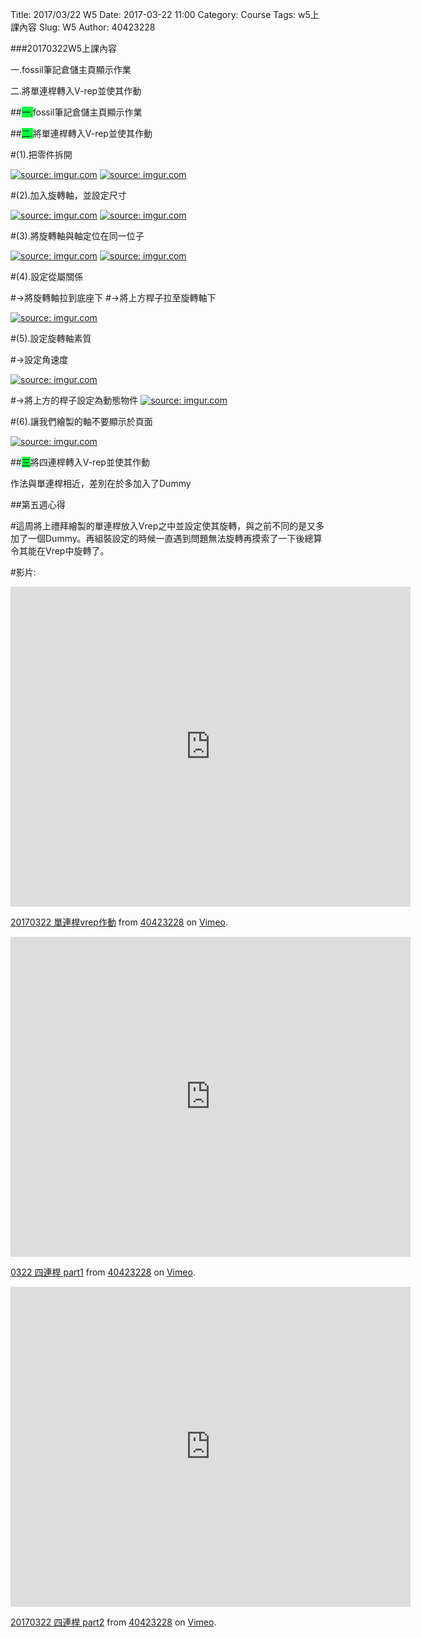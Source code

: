 Title: 2017/03/22 W5
Date: 2017-03-22 11:00
Category: Course
Tags: w5上課內容
Slug: W5
Author: 40423228

###20170322W5上課內容

一.fossil筆記倉儲主頁顯示作業

二.將單連桿轉入V-rep並使其作動

<!-- PELICAN_END_SUMMARY -->

##<span style="background-color: #00ff37">一.</span>fossil筆記倉儲主頁顯示作業

##<span style="background-color: #00ff37">二.</span>將單連桿轉入V-rep並使其作動

#(1).把零件拆開

<a href="http://imgur.com/u4sNhl8"><img src="http://i.imgur.com/u4sNhl8.png" title="source: imgur.com" /></a>
<a href="http://imgur.com/jl1MgJj"><img src="http://i.imgur.com/jl1MgJj.png" title="source: imgur.com" /></a>

#(2).加入旋轉軸，並設定尺寸

<a href="http://imgur.com/QMCT5ZV"><img src="http://i.imgur.com/QMCT5ZV.png" title="source: imgur.com" /></a>
<a href="http://imgur.com/M8gawzF"><img src="http://i.imgur.com/M8gawzF.png" title="source: imgur.com" /></a>

#(3).將旋轉軸與軸定位在同一位子

<a href="http://imgur.com/mucZw12"><img src="http://i.imgur.com/mucZw12.png" title="source: imgur.com" /></a>
<a href="http://imgur.com/buNXe5P"><img src="http://i.imgur.com/buNXe5P.png" title="source: imgur.com" /></a>

#(4).設定從屬關係

#→將旋轉軸拉到底座下
#→將上方桿子拉至旋轉軸下

<a href="http://imgur.com/buNXe5P"><img src="http://i.imgur.com/buNXe5P.png" title="source: imgur.com" /></a>

#(5).設定旋轉軸素質

#→設定角速度

<a href="http://imgur.com/Cz23NHE"><img src="http://i.imgur.com/Cz23NHE.png" title="source: imgur.com" /></a>

#→將上方的桿子設定為動態物件
<a href="http://imgur.com/yAxDWyj"><img src="http://i.imgur.com/yAxDWyj.png" title="source: imgur.com" /></a>

#(6).讓我們繪製的軸不要顯示於頁面

<a href="http://imgur.com/isFLPna"><img src="http://i.imgur.com/isFLPna.png" title="source: imgur.com" /></a>

##<span style="background-color: #00ff37">三</span>將四連桿轉入V-rep並使其作動

作法與單連桿相近，差別在於多加入了Dummy

##第五週心得

#這周將上禮拜繪製的單連桿放入Vrep之中並設定使其旋轉，與之前不同的是又多加了一個Dummy。再組裝設定的時候一直遇到問題無法旋轉再摸索了一下後總算令其能在Vrep中旋轉了。

#影片:

<iframe src="https://player.vimeo.com/video/212847283" width="640" height="512" frameborder="0" webkitallowfullscreen mozallowfullscreen allowfullscreen></iframe>
<p><a href="https://vimeo.com/212847283">20170322 單連桿vrep作動</a> from <a href="https://vimeo.com/user47600730">40423228</a> on <a href="https://vimeo.com">Vimeo</a>.</p>

<iframe src="https://player.vimeo.com/video/212855650" width="640" height="512" frameborder="0" webkitallowfullscreen mozallowfullscreen allowfullscreen></iframe>
<p><a href="https://vimeo.com/212855650">0322 四連桿 part1</a> from <a href="https://vimeo.com/user47600730">40423228</a> on <a href="https://vimeo.com">Vimeo</a>.</p>

<iframe src="https://player.vimeo.com/video/212855920" width="640" height="512" frameborder="0" webkitallowfullscreen mozallowfullscreen allowfullscreen></iframe>
<p><a href="https://vimeo.com/212855920">20170322 四連桿 part2</a> from <a href="https://vimeo.com/user47600730">40423228</a> on <a href="https://vimeo.com">Vimeo</a>.</p>